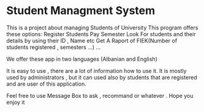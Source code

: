# Student Managment System


This is a project about managing Students of University
   This program offers these options:
     Register Students 
     Pay Semester
     Look For students and their details by using their ID , Name etc
     Get A Raport of FIEK(Number of students registered , semesters ...)
     ...
  
  We offer these app in two languages (Albanian and English)
  
  
  It is easy to use , there are a lot of information how to use it.
  It is mostly used by administrators , but it can used also by students that are registered and are user of this application.
  
  Feel free to use Message Box to ask , recommand or whatever .
  Hope you enjoy it 
  
   
